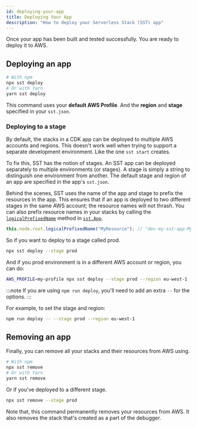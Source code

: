 ```yaml
---
id: deploying-your-app
title: Deploying Your App
description: "How to deploy your Serverless Stack (SST) app"
---
```


Once your app has been built and tested successfully. You are ready to deploy it to AWS.

## Deploying an app

```bash
# With npm
npx sst deploy
# Or with Yarn
yarn sst deploy
```

This command uses your **default AWS Profile**. And the **region** and **stage** specified in your `sst.json`.

### Deploying to a stage

By default, the stacks in a CDK app can be deployed to multiple AWS accounts and regions. This doesn't work well when trying to support a separate development environment. Like the one `sst start` creates.

To fix this, SST has the notion of stages. An SST app can be deployed separately to multiple environments (or stages). A stage is simply a string to distinguish one environment from another. The default stage and region of an app are specified in the app's `sst.json`.

Behind the scenes, SST uses the name of the app and stage to prefix the resources in the app. This ensures that if an app is deployed to two different stages in the same AWS account; the resource names will not thrash. You can also prefix resource names in your stacks by calling the [`logicalPrefixedName`](constructs/app.md#logicalprefixedname) method in [`sst.App`](constructs/app.md).

```js
this.node.root.logicalPrefixedName("MyResource"); // "dev-my-sst-app-MyResource"
```

So if you want to deploy to a stage called prod.

```bash
npx sst deploy --stage prod
```

And if you prod environment is in a different AWS account or region, you can do:

```bash
AWS_PROFILE=my-profile npx sst deploy --stage prod --region eu-west-1
```

:::note
If you are using `npm run deploy`, you'll need to add an extra `--` for the options.
:::

For example, to set the stage and region:

```bash
npm run deploy -- --stage prod --region eu-west-1
```

## Removing an app

Finally, you can remove all your stacks and their resources from AWS using.

```bash
# With npm
npx sst remove
# Or with Yarn
yarn sst remove
```

Or if you've deployed to a different stage.

```bash
npx sst remove --stage prod
```

Note that, this command permanently removes your resources from AWS. It also removes the stack that's created as a part of the debugger.
